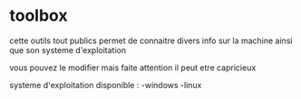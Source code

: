 # toolbox
cette outils tout publics permet de connaitre divers info sur la machine ainsi que son systeme d'exploitation

vous pouvez le modifier mais faite attention 
il peut etre capricieux

systeme d'exploitation disponible :
  -windows
  -linux
